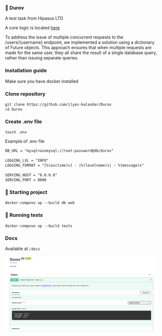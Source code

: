 ### 🐺 Durov

A test task from Hipasus LTD

A core logic is located [here](src/durov/infra/adapters/repos/user.py)

To address the issue of multiple concurrent requests to the /users/{username} endpoint, we implemented a solution using
a dictionary of Future objects. This approach ensures that when multiple requests are made for the same user, they all
share the result of a single database query, rather than issuing separate queries.

### Installation guide

Make sure you have docker installed

### Clone repository

```commandline
git clone https://github.com/ilyas-kalandar/Durov
cd Durov
```

### Create .env file

```commandline
touch .env
```

Example of .env file

```env
DB_URL = "mysql+aiomysql://root:password@db/durov"

LOGGING_LVL = "INFO"
LOGGING_FORMAT = "[%(asctime)s] - |%(levelname)s| - %(message)s"

SERVING_HOST = "0.0.0.0"
SERVING_PORT = 8000
```

### 🚀 Starting project

```commandline
docker-compose up --build db web 
```

### 🧪 Running tests

```commandline
docker-compose up --build tests
```

### Docs 
Available at `/docs`

![img.png](.github/img.png)
